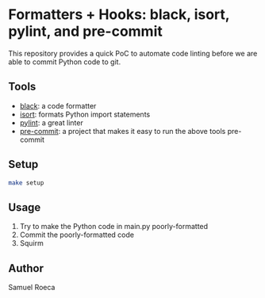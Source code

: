 # Formatters + Hooks: black, isort, pylint, and pre-commit

This repository provides a quick PoC to automate code linting before we are
able to commit Python code to git.

## Tools

* [black](https://github.com/ambv/black): a code formatter
* [isort](https://github.com/timothycrosley/isort): formats Python import statements
* [pylint](https://github.com/PyCQA/pylint): a great linter
* [pre-commit](https://github.com/pre-commit/pre-commit): a project that makes it easy to run the above tools pre-commit

## Setup

```bash
make setup
```

## Usage

1. Try to make the Python code in main.py poorly-formatted
2. Commit the poorly-formatted code
3. Squirm

## Author

Samuel Roeca
